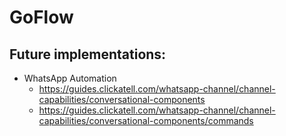 # GoFlow

## Future implementations:
- WhatsApp Automation
    - https://guides.clickatell.com/whatsapp-channel/channel-capabilities/conversational-components
    - https://guides.clickatell.com/whatsapp-channel/channel-capabilities/conversational-components/commands